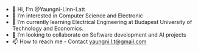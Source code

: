 - 👋 Hi, I’m @Yaungni-Linn-Latt
- 👀 I’m interested in Computer Science and Electronic
- 🌱 I’m currently learning Electrical Engineering at Budapest University of Technology and Economics.
- 💞️ I’m looking to collaborate on Software development and AI projects
- 📫 How to reach me - Contact yaungni.l.t@gmail.com

<!---
Yaungni-Linn-Latt/Yaungni-Linn-Latt is a ✨ special ✨ repository because its `README.md` (this file) appears on your GitHub profile.
You can click the Preview link to take a look at your changes.
--->
